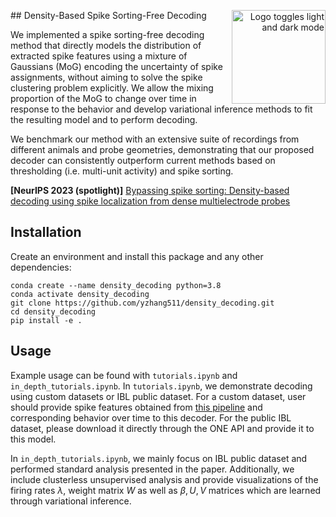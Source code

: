 <a name="readme-top" id="readme-top"></a>

<!-- PROJECT LOGO -->

<div width="150" align="right">
<a href="https://github.com/yzhang511/density_decoding">
    <picture>
      <source media="(prefers-color-scheme: dark)" srcset="https://github.com/yzhang511/density_decoding/blob/main/images/icon.png">
      <source media="(prefers-color-scheme: light)" srcset="https://github.com/yzhang511/density_decoding/blob/main/images/icon.png">
      <img alt="Logo toggles light and dark mode" src="https://github.com/yzhang511/density_decoding/blob/main/images/icon.png"  width="150" align="right">
    </picture>
</a>
</div>
## Density-Based Spike Sorting-Free Decoding


We implemented a spike sorting-free decoding method that directly models the distribution of extracted spike features using a mixture of Gaussians (MoG) encoding the uncertainty of spike assignments, without aiming to solve the spike clustering problem explicitly. We allow the mixing proportion of the MoG to change over time in response to the behavior and develop variational inference methods to fit the resulting model and to perform decoding. 

We benchmark our method with an extensive suite of recordings from different animals and probe geometries, demonstrating that our proposed decoder can consistently outperform current methods based on thresholding (i.e. multi-unit activity) and spike sorting.

**[NeurIPS 2023 (spotlight)]** [Bypassing spike sorting: Density-based decoding using spike localization from dense multielectrode probes](https://www.biorxiv.org/content/10.1101/2023.09.21.558869v1)


## Installation
Create an environment and install this package and any other dependencies:
```
conda create --name density_decoding python=3.8
conda activate density_decoding
git clone https://github.com/yzhang511/density_decoding.git
cd density_decoding
pip install -e .
```

## Usage
Example usage can be found with `tutorials.ipynb` and `in_depth_tutorials.ipynb`. In `tutorials.ipynb`, we demonstrate decoding using custom datasets or IBL public dataset. For a custom dataset, user should provide spike features obtained from [this pipeline](https://github.com/int-brain-lab/spikes_localization_registration) and corresponding behavior over time to this decoder. For the public IBL dataset, please download it directly through the ONE API and provide it to this model. 

In `in_depth_tutorials.ipynb`, we mainly focus on IBL public dataset and performed standard analysis presented in the paper. Additionally, we include clusterless unsupervised analysis and provide visualizations of the firing rates $\lambda$, weight matrix $W$ as well as $\beta, U, V$ matrices which are learned through variational inference.
